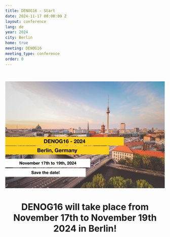 ```yaml
---
title: DENOG16 - Start
date: 2024-11-17 00:00:00 Z
layout: conference
lang: de
year: 2024
city: Berlin
home: true
meeting: DENOG16
meeting_type: conference
order: 0
---
```


<br />

![DENOG16 Banner](/images/meetings/denog16/denog16_banner.png)
<br />

<center>
    <h1>DENOG16 will take place from November 17th to November 19th 2024 in Berlin!</h1>
</center>

<br />

<!-- 
<b>Overview of conference website:</b><br />
<table border="0" width="100%">
<tr>
 <td width="50%"><b>Program</b></td>
 <td width="50%"><b>Attendee Info</b></td>
</tr>
<tr>
 <td>
  <a href="important_dates.html">Important Dates </a><br />
  <a href="agenda.html">Agenda</a><br />
  <a href="social.html">Social Event</a><br />
  <a href="orga.html">Orga Team & PC</a><br />
  <a href="sponsoring.html">Sponsoring</a><br />
  <a href="speaker.html">Speaker Information</a><br />
 </td>
 <td>
  <a href="participation.html">How to participate</a><br />
  <a href="tickets.html">Register (Tickets)</a><br />
  <a href="workshop_registration.html">Workshop Registration</a><br />
  <a href="attendees.html">Attendee list</a><br />
  <a href="socialmedia.html">Social Media</a><br />
  <a href="denoginfo.html">&#8599; Info DENOG & Charta</a><br />
  <a href="hotels.html">Conference Hotel & Reservation</a><br />
 </td>
</tr>
</table>

<br />

<table border="0" width="100%">
<tr>
 <td width="50%"><b>On-Site</b></td>
 <td width="50%"><b>Remote</b></td>
</tr>
<tr>
 <td>
  <a href="venue.html">Venue & getting there</a><br />
  <a href="features.html">Features (new 2023)</a><br />
  <a href="hotels.html">Accomodation</a><br />
  <a href="social.html">Social Events</a><br />
  <a href="hygiene_concept.html">Hygiene Concept</a><br />
  <a href="eventsupport.html">Event Support on-site</a><br />
 </td>
 <td>
  <a href="venueremote.html">Meeting Venue remote</a><br />
 </td>
</tr>
</table>
-->


